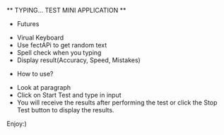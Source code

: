 ** TYPING... TEST MINI APPLICATION **
- Futures
+ Virual Keyboard
+ Use fectAPi to get random text
+ Spell check when you typing 
+ Display result(Accuracy, Speed, Mistakes)

- How to use?
+ Look at paragraph
+ Click on Start Test and type in input
+ You will receive the results after performing the test or click the Stop Test button to display the results.

Enjoy:)
